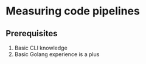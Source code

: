 # Measuring code pipelines


## Prerequisites
1. Basic CLI knowledge
2. Basic Golang experience is a plus

